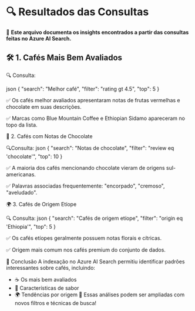 # 🔍 Resultados das Consultas

📄 **Este arquivo documenta os insights encontrados a partir das consultas feitas no Azure AI Search.**

## 🛠️ 1. Cafés Mais Bem Avaliados

🔍 Consulta:

json
{
  "search": "Melhor café",
  "filter": "rating gt 4.5",
  "top": 5
}

✅ Os cafés melhor avaliados apresentaram notas de frutas vermelhas e chocolate em suas descrições. 

✅ Marcas como Blue Mountain Coffee e Ethiopian Sidamo apareceram no topo da lista.

🍫 2. Cafés com Notas de Chocolate

🔍Consulta:
json
{
  "search": "Notas de chocolate",
  "filter": "review eq 'chocolate'",
  "top": 10
}

✅ A maioria dos cafés mencionando chocolate vieram de origens sul-americanas. 

✅ Palavras associadas frequentemente: "encorpado", "cremoso", "aveludado".

🌍 3. Cafés de Origem Etíope

🔍 Consulta:
json
{
  "search": "Cafés de origem etíope",
  "filter": "origin eq 'Ethiopia'",
  "top": 5
}

✅ Os cafés etíopes geralmente possuem notas florais e cítricas. 

✅ Origem mais comum nos cafés premium do conjunto de dados.

📌 Conclusão 
A indexação no Azure AI Search permitiu identificar padrões interessantes sobre cafés, incluindo:
- ☕ Os mais bem avaliados 
- 🍫 Características de sabor
- 🌍 Tendências por origem 
🔎 Essas análises podem ser ampliadas com novos filtros e técnicas de busca!
